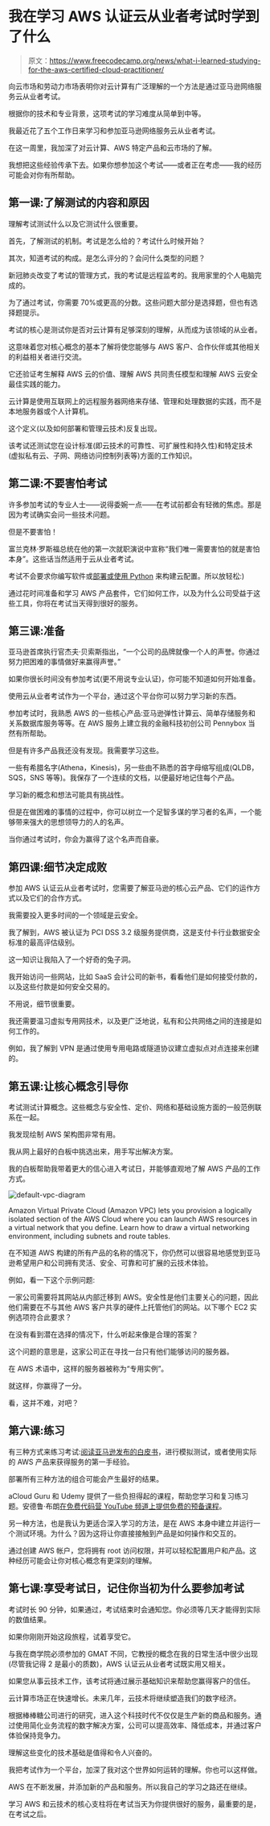 # 我在学习 AWS 认证云从业者考试时学到了什么

> 原文：<https://www.freecodecamp.org/news/what-i-learned-studying-for-the-aws-certified-cloud-practitioner/>

向云市场和劳动力市场表明你对云计算有广泛理解的一个方法是通过亚马逊网络服务云从业者考试。

根据你的技术和专业背景，这项考试的学习难度从简单到中等。

我最近花了五个工作日来学习和参加亚马逊网络服务云从业者考试。

在这一周里，我加深了对云计算、AWS 特定产品和云市场的了解。

我想把这些经验传承下去。如果你想参加这个考试——或者正在考虑——我的经历可能会对你有所帮助。

## 第一课:了解测试的内容和原因

理解考试测试什么以及它测试什么很重要。

首先，了解测试的机制。考试是怎么给的？考试什么时候开始？

其次，知道考试的构成。是怎么评分的？会问什么类型的问题？

新冠肺炎改变了考试的管理方式，我的考试是远程监考的。我用家里的个人电脑完成的。

为了通过考试，你需要 70%或更高的分数。这些问题大部分是选择题，但也有选择题提示。

考试的核心是测试你是否对云计算有足够深刻的理解，从而成为该领域的从业者。

这意味着您对核心概念的基本了解将使您能够与 AWS 客户、合作伙伴或其他相关的利益相关者进行交流。

它还验证考生解释 AWS 云的价值、理解 AWS 共同责任模型和理解 AWS 云安全最佳实践的能力。

云计算是使用互联网上的远程服务器网络来存储、管理和处理数据的实践，而不是本地服务器或个人计算机。

这个定义(以及如何部署和管理云技术)反复出现。

该考试还测试您在设计标准(即云技术的可靠性、可扩展性和持久性)和特定技术(虚拟私有云、子网、网络访问控制列表等)方面的工作知识。

## 第二课:不要害怕考试

许多参加考试的专业人士——说得委婉一点——在考试前都会有轻微的焦虑。那是因为考试确实会问一些技术问题。

但是不要害怕！

富兰克林·罗斯福总统在他的第一次就职演说中宣称“我们唯一需要害怕的就是害怕本身”。这些话当然适用于云从业者考试。

考试不会要求你编写软件或[部署或使用 Python](https://ardentgrowth.com/using-python-and-google-sheets-for-local-seo-keyword-research/) 来构建云配置。所以放轻松:)

通过花时间准备和学习 AWS 产品套件，它们如何工作，以及为什么公司受益于这些工具，你将在考试当天得到很好的服务。

## 第三课:准备

亚马逊首席执行官杰夫·贝索斯指出，“一个公司的品牌就像一个人的声誉。你通过努力把困难的事情做好来赢得声誉。”

如果你很长时间没有参加考试(更不用说专业认证)，你可能不知道如何开始准备。

使用云从业者考试作为一个平台，通过这个平台你可以努力学习新的东西。

参加考试时，我熟悉 AWS 的一些核心产品:亚马逊弹性计算云、简单存储服务和关系数据库服务等等。在 AWS 服务上建立我的金融科技初创公司 Pennybox 当然有所帮助。

但是有许多产品我还没有发现。我需要学习这些。

一些有希腊名字(Athena，Kinesis)，另一些由不熟悉的首字母缩写组成(QLDB，SQS，SNS 等等)。我保存了一个连续的文档，以便最好地记住每个产品。

学习新的概念和想法可能具有挑战性。

但是在做困难的事情的过程中，你可以树立一个足智多谋的学习者的名声，一个能够带来强大的思想领导力的人的名声。

当你通过考试时，你会为赢得了这个名声而自豪。

## 第四课:细节决定成败

参加 AWS 认证云从业者考试时，您需要了解亚马逊的核心云产品、它们的运作方式以及它们的合作方式。

我需要投入更多时间的一个领域是云安全。

我了解到，AWS 被认证为 PCI DSS 3.2 级服务提供商，这是支付卡行业数据安全标准的最高评估级别。

这一知识让我陷入了一个好奇的兔子洞。

我开始访问一些网站，比如 SaaS 会计公司的新书，看看他们是如何接受付款的，以及这些付款是如何安全交易的。

不用说，细节很重要。

我还需要温习虚拟专用网技术，以及更广泛地说，私有和公共网络之间的连接是如何工作的。

例如，我了解到 VPN 是通过使用专用电路或隧道协议建立虚拟点对点连接来创建的。

## 第五课:让核心概念引导你

考试测试计算概念。这些概念与安全性、定价、网络和基础设施方面的一般范例联系在一起。

我发现绘制 AWS 架构图非常有用。

我从网上最好的白板中挑选出来，用手写出解决方案。

我的白板帮助我带着更大的信心进入考试日，并能够直观地了解 AWS 产品的工作方式。

![default-vpc-diagram](img/fe1b8c71254f0f1b253699af573b6468.png)

Amazon Virtual Private Cloud (Amazon VPC) lets you provision a logically isolated section of the AWS Cloud where you can launch AWS resources in a virtual network that you define. Learn how to draw a virtual networking environment, including subnets and route tables.

在不知道 AWS 构建的所有产品的名称的情况下，你仍然可以很容易地感觉到亚马逊希望用户和公司拥有灵活、安全、可靠和可扩展的云技术体验。

例如，看一下这个示例问题:

一家公司需要将其网站从内部迁移到 AWS。安全性是他们主要关心的问题，因此他们需要在不与其他 AWS 客户共享的硬件上托管他们的网站。以下哪个 EC2 实例选项符合此要求？

在没有看到潜在选择的情况下，什么听起来像是合理的答案？

这个问题的意思是，这家公司正在寻找一台只有他们能够访问的服务器。

在 AWS 术语中，这样的服务器被称为“专用实例”。

就这样，你赢得了一分。

看，这并不难，对吧？

## 第六课:练习

有三种方式来练习考试:[阅读亚马逊发布的白皮书](https://aws.amazon.com/whitepapers/?whitepapers-main.sort-by=item.additionalFields.sortDate&whitepapers-main.sort-order=desc)，进行模拟测试，或者使用实际的 AWS 产品来获得服务的第一手经验。

部署所有三种方法的组合可能会产生最好的结果。

aCloud Guru 和 Udemy 提供了一些负担得起的课程，帮助您学习和复习练习题。安德鲁·布朗[在免费代码营 YouTube 频道上提供免费的预备课程](https://www.freecodecamp.org/news/aws-certified-cloud-practitioner-training-2019-free-video-course/)。

另一种方法，也是我认为更适合深入学习的方法，是在 AWS 本身中建立并运行一个测试环境。为什么？因为这将让你直接接触到产品是如何操作和交互的。

通过创建 AWS 帐户，您将拥有 root 访问权限，并可以轻松配置用户和产品。这种经历可能会让你对核心概念有更深刻的理解。

## 第七课:享受考试日，记住你当初为什么要参加考试

考试时长 90 分钟，如果通过，考试结束时会通知您。你必须等几天才能得到实际的数值结果。

如果你刚刚开始这段旅程，试着享受它。

与我在商学院必须参加的 GMAT 不同，它教授的概念在我的日常生活中很少出现(尽管我记得 2 是最小的质数)，AWS 认证云从业者考试既实用又相关。

如果您从事云技术工作，该考试将通过展示基础知识来帮助您赢得客户的信任。

云计算市场正在快速增长。未来几年，云技术将继续塑造我们的数字经济。

根据棒棒糖公司进行的研究，进入这个科技时代不仅仅是生产新的商品和服务。通过使用简化业务流程的数字解决方案，公司可以提高效率、降低成本，并通过客户体验保持竞争力。

理解这些变化的技术基础是值得和令人兴奋的。

我把考试作为一个平台，加深了我对这个世界如何运转的理解。你也可以这样做。

AWS 在不断发展，并添加新的产品和服务。所以我自己的学习之路还在继续。

学习 AWS 和云技术的核心支柱将在考试当天为你提供很好的服务，最重要的是，在考试之后。